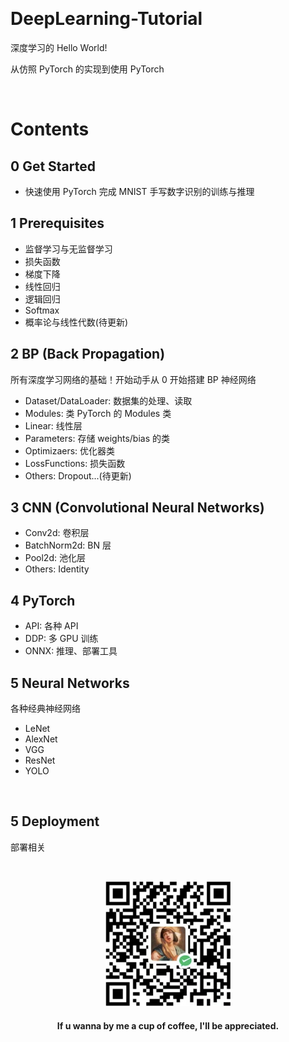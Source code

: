 &emsp;
# DeepLearning-Tutorial

深度学习的 Hello World! 

从仿照 PyTorch 的实现到使用 PyTorch

&emsp;
# Contents
## 0 Get Started
- 快速使用 PyTorch 完成 MNIST 手写数字识别的训练与推理


## 1 Prerequisites
- 监督学习与无监督学习
- 损失函数
- 梯度下降
- 线性回归
- 逻辑回归
- Softmax
- 概率论与线性代数(待更新)

## 2 BP (Back Propagation)
所有深度学习网络的基础！开始动手从 0 开始搭建 BP 神经网络
- Dataset/DataLoader: 数据集的处理、读取
- Modules: 类 PyTorch 的 Modules 类
- Linear: 线性层
- Parameters: 存储 weights/bias 的类
- Optimizaers: 优化器类
- LossFunctions: 损失函数
- Others: Dropout...(待更新)


## 3 CNN (Convolutional Neural Networks)
- Conv2d: 卷积层
- BatchNorm2d: BN 层
- Pool2d: 池化层
- Others: Identity

## 4 PyTorch
- API: 各种 API 
- DDP: 多 GPU 训练
- ONNX: 推理、部署工具



## 5 Neural Networks
各种经典神经网络
- LeNet
- AlexNet
- VGG
- ResNet
- YOLO


&emsp;
## 5 Deployment
部署相关

&emsp;
<div align=center>
    <img src="./imgs/QRcode.png" width=200>
    <h4>If u wanna by me a cup of coffee, I'll be appreciated.</h>
</div>